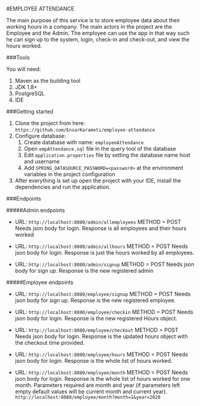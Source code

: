 #EMPLOYEE ATTENDANCE

The main purpose of this service is to store employee data
about their working hours in a company.
The main actors in the project are the Employee and the Admin.
The employee can use the app in that way such he can sign up 
to the system, login, check-in and check-out, and view the hours
worked.

###Tools

You will need:
1. Maven as the building tool
2. JDK 1.8+
3. PostgreSQL
4. IDE

###Getting started
1. Clone the project from here:
```https://github.com/EnsarKarameti/employee-attendance```
2. Configure database:
   1. Create database with name: ```employeeAttendance```
   2. Open ```empAttendance.sql``` file in the query tool of the database
   3. Edit ```application.properties``` file by setting the database name host and username
   4. Add ```SPRING_DATASOURCE_PASSWORD=<password>``` at the environment variables in the project configuration
3. After everything is set up open the project with your IDE, install the dependencies and 
run the application.


###Endpoints


#####Admin endpoints
* URL: ```http://localhost:8080/admin/allemployees``` METHOD = POST
  Needs json body for login. Response is all employees and their hours worked
    
* URL: ```http://localhost:8080/admin/allhours``` METHOD = POST
                                                   Needs json body for login.
    Response is just the hours worked by all employees.
    
* URL: ```http://localhost:8080/admin/signup``` METHOD = POST
                                           Needs json body for sign up.
    Response is the new registered admin
    
#####Employee endpoints

* URL: ```http://localhost:8080/employee/signup``` METHOD = POST Needs json body for sign up.
Response is the new registered employee.

* URL: ```http://localhost:8080/employee/checkin``` METHOD = POST Needs json body for login.
Response is the new registered Hours object.

* URL: ```http://localhost:8080/employee/checkout```  METHOD = POST Needs json body for login.
                                                      Response is the updated hours object with the checkout time provided.

* URL: ```http://localhost:8080/employee/hours``` METHOD = POST Needs json body for login. 
Response is the whole list of hours worked.

* URL: ```http://localhost:8080/employee/month``` METHOD = POST Needs json body for login. 
Response is the whole list of hours worked for one month. Parameters required are month and year (if parameters left empty 
default values will be current month and current year).
```http://localhost:8080/employee/month?month=1&year=2020```

    
   
